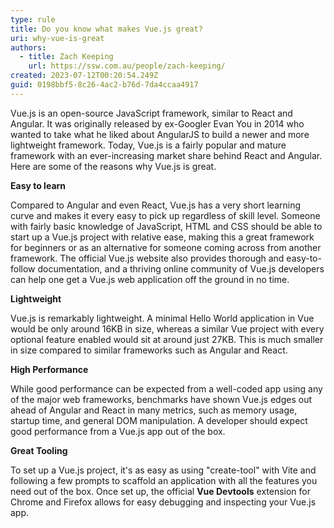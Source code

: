 ```yaml
---
type: rule
title: Do you know what makes Vue.js great?
uri: why-vue-is-great
authors:
  - title: Zach Keeping
    url: https://ssw.com.au/people/zach-keeping/
created: 2023-07-12T00:20:54.249Z
guid: 0198bbf5-8c26-4ac2-b76d-7da4ccaa4917
---
```

Vue.js is an open-source JavaScript framework, similar to React and Angular. It was originally released by ex-Googler Evan You in 2014 who wanted to take what he liked about AngularJS to build a newer and more lightweight framework. Today, Vue.js is a fairly popular and mature framework with an ever-increasing market share behind React and Angular. Here are some of the reasons why Vue.js is great.

**Easy to learn**

Compared to Angular and even React, Vue.js has a very short learning curve and makes it every easy to pick up regardless of skill level. Someone with fairly basic knowledge of JavaScript, HTML and CSS should be able to start up a Vue.js project with relative ease, making this a great framework for beginners or as an alternative for someone coming across from another framework. The official Vue.js website also provides thorough and easy-to-follow documentation, and a thriving online community of Vue.js developers can help one get a Vue.js web application off the ground in no time.

**Lightweight**

Vue.js is remarkably lightweight. A minimal Hello World application in Vue would be only around 16KB in size, whereas a similar Vue project with every optional feature enabled would sit at around just 27KB. This is much smaller in size compared to similar frameworks such as Angular and React.

**High Performance**

While good performance can be expected from a well-coded app using any of the major web frameworks, benchmarks have shown Vue.js edges out ahead of Angular and React in many metrics, such as memory usage, startup time, and general DOM manipulation. A developer should expect good performance from a Vue.js app out of the box.

**Great Tooling**

To set up a Vue.js project, it's as easy as using "create-tool" with Vite and following a few prompts to scaffold an application with all the features you need out of the box. Once set up, the official **Vue Devtools** extension for Chrome and Firefox allows for easy debugging and inspecting your Vue.js app.